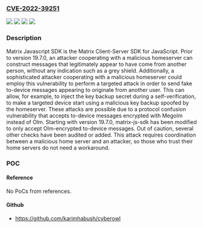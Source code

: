 ### [CVE-2022-39251](https://cve.mitre.org/cgi-bin/cvename.cgi?name=CVE-2022-39251)
![](https://img.shields.io/static/v1?label=Product&message=matrix-js-sdk&color=blue)
![](https://img.shields.io/static/v1?label=Version&message=n%2Fa&color=blue)
![](https://img.shields.io/static/v1?label=Vulnerability&message=CWE-287%3A%20Improper%20Authentication&color=brighgreen)
![](https://img.shields.io/static/v1?label=Vulnerability&message=CWE-322%3A%20Key%20Exchange%20without%20Entity%20Authentication&color=brighgreen)

### Description

Matrix Javascript SDK is the Matrix Client-Server SDK for JavaScript. Prior to version 19.7.0, an attacker cooperating with a malicious homeserver can construct messages that legitimately appear to have come from another person, without any indication such as a grey shield. Additionally, a sophisticated attacker cooperating with a malicious homeserver could employ this vulnerability to perform a targeted attack in order to send fake to-device messages appearing to originate from another user. This can allow, for example, to inject the key backup secret during a self-verification, to make a targeted device start using a malicious key backup spoofed by the homeserver. These attacks are possible due to a protocol confusion vulnerability that accepts to-device messages encrypted with Megolm instead of Olm. Starting with version 19.7.0, matrix-js-sdk has been modified to only accept Olm-encrypted to-device messages. Out of caution, several other checks have been audited or added. This attack requires coordination between a malicious home server and an attacker, so those who trust their home servers do not need a workaround.

### POC

#### Reference
No PoCs from references.

#### Github
- https://github.com/karimhabush/cyberowl

